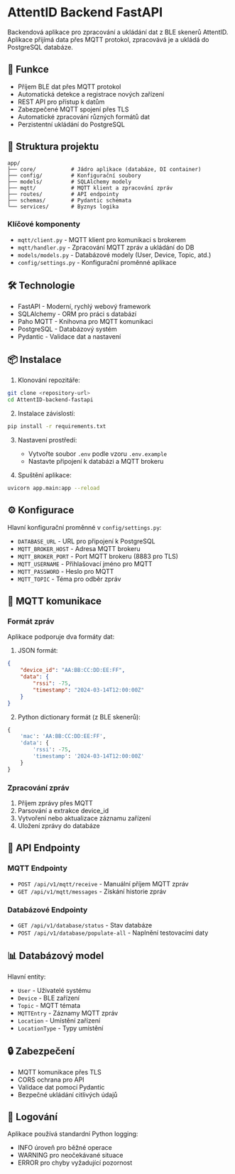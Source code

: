 # AttentID Backend FastAPI

Backendová aplikace pro zpracování a ukládání dat z BLE skenerů AttentID. Aplikace přijímá data přes MQTT protokol, zpracovává je a ukládá do PostgreSQL databáze.

## 🚀 Funkce

- Příjem BLE dat přes MQTT protokol
- Automatická detekce a registrace nových zařízení
- REST API pro přístup k datům
- Zabezpečené MQTT spojení přes TLS
- Automatické zpracování různých formátů dat
- Perzistentní ukládání do PostgreSQL

## 📁 Struktura projektu

```
app/
├── core/           # Jádro aplikace (databáze, DI container)
├── config/         # Konfigurační soubory
├── models/         # SQLAlchemy modely
├── mqtt/           # MQTT klient a zpracování zpráv
├── routes/         # API endpointy
├── schemas/        # Pydantic schémata
└── services/       # Byznys logika
```

### Klíčové komponenty

- `mqtt/client.py` - MQTT klient pro komunikaci s brokerem
- `mqtt/handler.py` - Zpracování MQTT zpráv a ukládání do DB
- `models/models.py` - Databázové modely (User, Device, Topic, atd.)
- `config/settings.py` - Konfigurační proměnné aplikace

## 🛠 Technologie

- FastAPI - Moderní, rychlý webový framework
- SQLAlchemy - ORM pro práci s databází
- Paho MQTT - Knihovna pro MQTT komunikaci
- PostgreSQL - Databázový systém
- Pydantic - Validace dat a nastavení

## 📦 Instalace

1. Klonování repozitáře:
```bash
git clone <repository-url>
cd AttentID-backend-fastapi
```

2. Instalace závislostí:
```bash
pip install -r requirements.txt
```

3. Nastavení prostředí:
   - Vytvořte soubor `.env` podle vzoru `.env.example`
   - Nastavte připojení k databázi a MQTT brokeru

4. Spuštění aplikace:
```bash
uvicorn app.main:app --reload
```

## ⚙️ Konfigurace

Hlavní konfigurační proměnné v `config/settings.py`:

- `DATABASE_URL` - URL pro připojení k PostgreSQL
- `MQTT_BROKER_HOST` - Adresa MQTT brokeru
- `MQTT_BROKER_PORT` - Port MQTT brokeru (8883 pro TLS)
- `MQTT_USERNAME` - Přihlašovací jméno pro MQTT
- `MQTT_PASSWORD` - Heslo pro MQTT
- `MQTT_TOPIC` - Téma pro odběr zpráv

## 📡 MQTT komunikace

### Formát zpráv

Aplikace podporuje dva formáty dat:

1. JSON formát:
```json
{
    "device_id": "AA:BB:CC:DD:EE:FF",
    "data": {
        "rssi": -75,
        "timestamp": "2024-03-14T12:00:00Z"
    }
}
```

2. Python dictionary formát (z BLE skenerů):
```python
{
    'mac': 'AA:BB:CC:DD:EE:FF',
    'data': {
        'rssi': -75,
        'timestamp': '2024-03-14T12:00:00Z'
    }
}
```

### Zpracování zpráv

1. Příjem zprávy přes MQTT
2. Parsování a extrakce device_id
3. Vytvoření nebo aktualizace záznamu zařízení
4. Uložení zprávy do databáze

## 🔄 API Endpointy

### MQTT Endpointy

- `POST /api/v1/mqtt/receive` - Manuální příjem MQTT zpráv
- `GET /api/v1/mqtt/messages` - Získání historie zpráv

### Databázové Endpointy

- `GET /api/v1/database/status` - Stav databáze
- `POST /api/v1/database/populate-all` - Naplnění testovacími daty

## 📊 Databázový model

Hlavní entity:
- `User` - Uživatelé systému
- `Device` - BLE zařízení
- `Topic` - MQTT témata
- `MQTTEntry` - Záznamy MQTT zpráv
- `Location` - Umístění zařízení
- `LocationType` - Typy umístění

## 🔒 Zabezpečení

- MQTT komunikace přes TLS
- CORS ochrana pro API
- Validace dat pomocí Pydantic
- Bezpečné ukládání citlivých údajů

## 🚦 Logování

Aplikace používá standardní Python logging:
- INFO úroveň pro běžné operace
- WARNING pro neočekávané situace
- ERROR pro chyby vyžadující pozornost